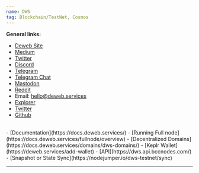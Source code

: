 ```yaml
---
name: DWS
tag: Blockchain/TestNet, Cosmos
---
```


**General links:** 
- [Deweb Site](https://deweb.services/)
- [Medium](https://medium.com/dewebservices)
- [Twitter](https://twitter.com/dewebservices)
- [Discord](https://discord.gg/bzRvbJGFPy)
- [Telegram](https://t.me/deweb_services)
- [Telegram Chat](https://t.me/dewebservices_chat)
- [Mastodon](https://mastodon.social/@dewebservices)
- [Reddit](https://www.reddit.com/r/dewebservices/)
- Email: hello@deweb.services
- [Explorer](https://explore.deweb.services/)
- [Twitter](https://twitter.com/dewebservices)
- [Github](https://github.com/deweb-services/deweb)
</br>
- [Documentation](https://docs.deweb.services/)
- [Running Full node](https://docs.deweb.services/fullnode/overview)
- [Decentralized Domains](https://docs.deweb.services/domains/dws-domains/)
- [Keplr Wallet](https://deweb.services/add-wallet)
- [API](https://dws.api.bccnodes.com/)
</br>
- [Snapshot or State Sync](https://nodejumper.io/dws-testnet/sync)

***